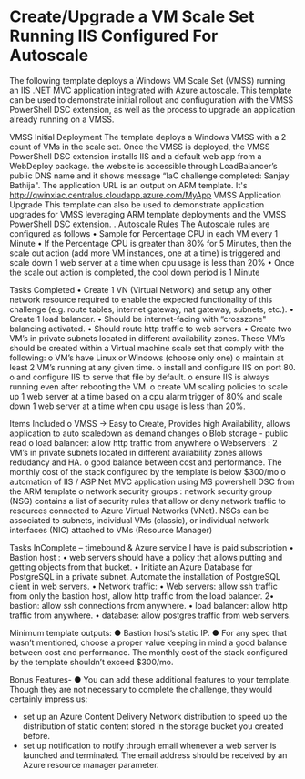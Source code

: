 # Create/Upgrade a VM Scale Set Running IIS Configured For Autoscale

The following template deploys a Windows VM Scale Set (VMSS) running an IIS .NET MVC application integrated with Azure autoscale. This template can be used to demonstrate initial rollout and confiuguration with the VMSS PowerShell DSC extension, as well as the process to upgrade an application already running on a VMSS.

VMSS Initial Deployment
The template deploys a Windows VMSS with a 2 count of VMs in the scale set. Once the VMSS is deployed, the VMSS PowerShell DSC extension installs IIS and a default web app from a WebDeploy package. the website is accessible through LoadBalancer’s public DNS name and it shows
message “IaC challenge completed: Sanjay Bathija".
The application URL is an output on ARM template. It's http://qwinxiac.centralus.cloudapp.azure.com/MyApp
VMSS Application Upgrade
This template can also be used to demonstrate application upgrades for VMSS leveraging ARM template deployments and the VMSS PowerShell DSC extension.
.
Autoscale Rules
The Autoscale rules are configured as follows
•	Sample for Percentage CPU in each VM every 1 Minute
•	If the Percentage CPU is greater than 80% for 5 Minutes, then the scale out action (add more VM instances, one at a time) is triggered and scale down 1 web server at a time when cpu usage is less than 20%
•	Once the scale out action is completed, the cool down period is 1 Minute

Tasks Completed
  •	Create 1 VN (Virtual Network) and setup any other network resource required to enable the expected functionality of this challenge (e.g. route tables, internet gateway, nat gateway, subnets, etc.).
  •	Create 1 load balancer.
  •	Should be internet-facing with “crosszone" balancing activated.
  •	Should route http traffic to web servers
  •	Create two VM’s in private subnets located in different availability zones. 
  These VM’s should be created within a Virtual machine scale set that comply with the following:
    o	VM’s have Linux or Windows (choose only one)
    o	maintain at least 2 VM’s running at any given time.
    o	install and configure IIS on port 80.
    o	and configure IIS to serve that file by default.
    o	ensure IIS is always running even after rebooting the VM.
    o	create VM scaling policies to scale up 1 web server at a time based on a cpu alarm trigger of 80% and scale down 1 web server at a time when cpu usage is less than 20%.

Items Included
    o  VMSS -> Easy to Create, Provides high Availability, allows application to auto scaledown as demand changes
    o  Blob storage - public read
    o  load balancer: allow http traffic from anywhere
    o  Webservers : 2 VM’s in private subnets located in different availability zones allows redudancy and HA.
    o  good balance between cost and performance. The monthly cost of the stack configured by the template is below $300/mo
    o  automation of IIS / ASP.Net MVC application using MS powershell DSC from the ARM template
    o  network security groups : network security group (NSG) contains a list of security rules that allow or deny network traffic to resources connected to 
       Azure Virtual Networks (VNet). NSGs can be associated to subnets, individual VMs (classic), or individual network interfaces (NIC) attached to VMs (Resource Manager)



Tasks InComplete – timebound & Azure service I have is paid subscription
  •	Bastion host : 
  •	web servers should have a policy that allows putting and getting objects from that bucket.
  •	Initiate an Azure Database for PostgreSQL in a private subnet. Automate the installation of PostgreSQL client in web servers.
  •	Network traffic:
  •	Web servers: allow ssh traffic from only the bastion host, allow http traffic from the load balancer.
  2•	bastion: allow ssh connections from anywhere.
  •	load balancer: allow http traffic from anywhere.
  •	database: allow postgres traffic from web servers.

  Minimum template outputs:
  ● Bastion host’s static IP.
  ● For any spec that wasn’t mentioned, choose a proper value keeping in mind a
  good balance between cost and performance. The monthly cost of the stack
  configured by the template shouldn’t exceed $300/mo.

  Bonus Features-
  ● You can add these additional features to your template. Though they
  are not necessary to complete the challenge, they would certainly impress us:
  - set up an Azure Content Delivery Network distribution to speed up the distribution of
  static content stored in the storage bucket you created before.
  - set up notification to notify through email whenever a web server is launched and
  terminated. The email address should be received by an Azure resource manager
  parameter.


